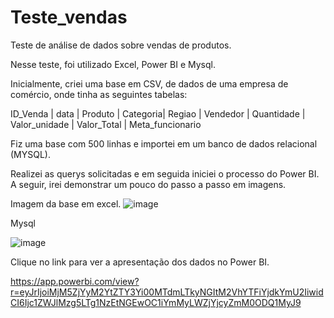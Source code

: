 # Teste_vendas
Teste de análise de dados sobre vendas de produtos.

Nesse teste, foi utilizado Excel, Power BI e Mysql.

Inicialmente, criei uma base em CSV, de dados de uma empresa de comércio, onde tinha as seguintes tabelas:

ID_Venda |	data |	Produto |	Categoria|	Regiao |	Vendedor |	Quantidade |	  Valor_unidade | Valor_Total | Meta_funcionario  

Fiz uma base com 500 linhas e importei em um banco de dados relacional (MYSQL).

Realizei as querys solicitadas e em seguida iniciei o processo do Power BI.
A seguir, irei demonstrar um pouco do passo a passo em imagens.

Imagem da base em excel.
![image](https://github.com/user-attachments/assets/5b716e70-5c62-4dcf-9c11-d0b1ad9aab87)


Mysql

![image](https://github.com/user-attachments/assets/abf43f2a-bba2-4048-9ae2-4c4f9522c297)


Clique no link para ver a apresentação dos dados no Power BI.

https://app.powerbi.com/view?r=eyJrIjoiMjM5ZjYyM2YtZTY3Yi00MTdmLTkyNGItM2VhYTFiYjdkYmU2IiwidCI6Ijc1ZWJlMzg5LTg1NzEtNGEwOC1iYmMyLWZjYjcyZmM0ODQ1MyJ9
